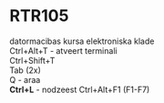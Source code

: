 # RTR105
datormacibas kursa elektroniska klade  
Ctrl+Alt+T  - atveert terminali  
Ctrl+Shift+T  
Tab (2x)  
Q - araa  
**Ctrl+L** - nodzeest 
Ctrl+Alt+F1  (F1-F7)  

